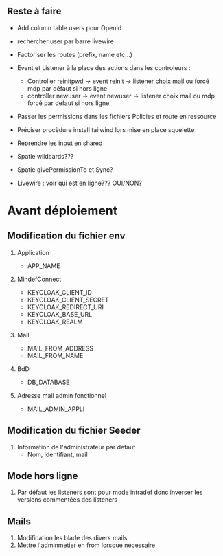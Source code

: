## Reste à faire
- Add column table users pour OpenId

- rechercher user par barre livewire

- Factoriser les routes (prefix, name etc...)

- Event et Listener à la place des actions dans les controleurs :
	- Controller reinitpwd -> event reinit -> listener choix mail ou forcé mdp par défaut si hors ligne
	- controller newuser -> event newuser -> listener choix mail ou mdp forcé par defaut si hors ligne

- Passer les permissions dans les fichiers Policies et route en ressource

- Préciser procèdure install tailwind lors mise en place squelette

- Reprendre les input en shared

- Spatie wildcards??? 

- Spatie givePermissionTo et Sync?

- Livewire : voir qui est en ligne??? OUI/NON?

# Avant déploiement

## Modification du fichier env

1. Application
    - APP_NAME  

2. MindefConnect
    - KEYCLOAK_CLIENT_ID
    - KEYCLOAK_CLIENT_SECRET
    - KEYCLOAK_REDIRECT_URI
    - KEYCLOAK_BASE_URL
    - KEYCLOAK_REALM

3. Mail
    - MAIL_FROM_ADDRESS
    - MAIL_FROM_NAME

4. BdD
    - DB_DATABASE

5. Adresse mail admin fonctionnel
    - MAIL_ADMIN_APPLI

## Modification du fichier Seeder

1. Information de l'administrateur par defaut
    - Nom, identifiant, mail

## Mode hors ligne

1. Par défaut les listeners sont pour mode intradef donc inverser les versions commentées des listeners

## Mails

1. Modification les blade des divers mails
2. Mettre l'adminmetier en from lorsque nécessaire
